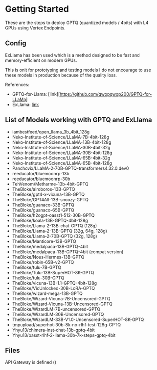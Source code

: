 # Getting Started
These are the steps to deploy GPTQ (quantized models / 4bits) with L4 GPUs using Vertex Endpoints.

## Config
ExLlama has been used which is a method designed to be fast and memory-efficient on modern GPUs.

This is onlt for prototyping and testing models I do not encourage to use these models in production because of the quality loss.

References:

- GPTQ-for-Llama: [link][https://github.com/qwopqwop200/GPTQ-for-LLaMa]
- ExLlama: [link](https://github.com/turboderp/exllama)

## List of Models working with GPTQ and ExLlama

- iambestfeed/open_llama_3b_4bit_128g
- Neko-Institute-of-Science/LLaMA-7B-4bit-128g
- Neko-Institute-of-Science/LLaMA-13B-4bit-128g
- Neko-Institute-of-Science/LLaMA-30B-4bit-32g
- Neko-Institute-of-Science/LLaMA-30B-4bit-128g
- Neko-Institute-of-Science/LLaMA-65B-4bit-32g
- Neko-Institute-of-Science/LLaMA-65B-4bit-128g
- Panchovix/LLaMA-2-70B-GPTQ-transformers4.32.0.dev0
- reeducator/bluemoonrp-13b
- reeducator/bluemoonrp-30b
- TehVenom/Metharme-13b-4bit-GPTQ
- TheBloke/airoboros-13B-GPTQ
- TheBloke/gpt4-x-vicuna-13B-GPTQ
- TheBloke/GPT4All-13B-snoozy-GPTQ
- TheBloke/guanaco-33B-GPTQ
- TheBloke/guanaco-65B-GPTQ
- TheBloke/h2ogpt-oasst1-512-30B-GPTQ
- TheBloke/koala-13B-GPTQ-4bit-128g
- TheBloke/Llama-2-13B-chat-GPTQ (128g)
- TheBloke/Llama-2-13B-GPTQ (32g, 64g, 128g)
- TheBloke/Llama-2-70B-GPTQ (32g, 128g)
- TheBloke/Manticore-13B-GPTQ
- TheBloke/medalpaca-13B-GPTQ-4bit
- TheBloke/medalpaca-13B-GPTQ-4bit (compat version)
- TheBloke/Nous-Hermes-13B-GPTQ
- TheBloke/robin-65B-v2-GPTQ
- TheBloke/tulu-7B-GPTQ
- TheBloke/Tulu-13B-SuperHOT-8K-GPTQ
- TheBloke/tulu-30B-GPTQ
- TheBloke/vicuna-13B-1.1-GPTQ-4bit-128g
- TheBloke/VicUnlocked-30B-LoRA-GPTQ
- TheBloke/wizard-mega-13B-GPTQ
- TheBloke/Wizard-Vicuna-7B-Uncensored-GPTQ
- TheBloke/Wizard-Vicuna-13B-Uncensored-GPTQ
- TheBloke/WizardLM-7B-uncensored-GPTQ
- TheBloke/WizardLM-30B-Uncensored-GPTQ
- TheBloke/WizardLM-33B-V1.0-Uncensored-SuperHOT-8K-GPTQ
- tmpupload/superhot-30b-8k-no-rlhf-test-128g-GPTQ
- Yhyu13/chimera-inst-chat-13b-gptq-4bit
- Yhyu13/oasst-rlhf-2-llama-30b-7k-steps-gptq-4bit

## Files

API Gateway is defined ()